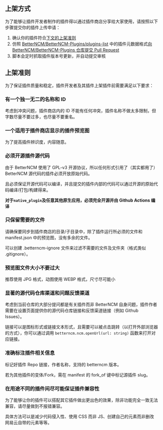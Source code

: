 ## 上架方式

为了能够让插件开发者制作的插件得以通过插件商店分享给大家使用，请按照以下步骤提交你的插件上传申请：

1. 确认你的插件符合[下文的上架准则](#上架准则)
2. 仿照 [BetterNCM/BetterNCM-Plugins/plugins-list](https://github.com/BetterNCM/BetterNCM-Plugins/tree/master/plugins-list) 中的插件元数据格式[向 BetterNCM/BetterNCM-Plugins 仓库提交 Pull Request](https://github.com/BetterNCM/BetterNCM-Plugins/compare)
3. 脚本会定时抓取插件版本号更新，并自动提交审核

## 上架准则

为了保证插件质量和稳定，插件开发者及其插件上架插件前需要满足以下要求：

### 有一个独一无二的名称和 ID

考虑到冲突问题，插件商店内的 ID 不能有任何冲突，插件名称不做太多限制，但字数尽量不要过多，也尽量不要重名。

### 一个适用于插件商店显示的插件预览图

为了提高插件辨识度，内容随意。

### 必须开源插件源代码

由于 BetterNCM 使用了 GPL-v3 开源协议，所以任何形式引用了（其实都用了） BetterNCM 源代码的插件必须开放原始代码。

且必须保证开源代码可以编译，并且提交的插件内部的代码可以通过开源的原始代码编译/打包/构建得来。

**对于`native_plugin`及任意其他原生应用，必须完全开源并由 Github Actions 编译**

### 只保留需要的文件

请确保要同步到插件商店的目录/子目录中，除了插件运行所必须的文件和 manifest.json 中的预览图，没有多余的文件。

可以创建 .betterncm-ignore 文件来过滤不需要的文件及文件夹（格式类似 .gitignore）。

### 预览图文件大小不要过大

推荐使用 JPG 格式，动图使用 WEBP 格式，尺寸尽可能小

### 显著的源代码仓库渠道和问题反馈渠道

考虑到当前仓库的大部分提问都是有关插件而非 BetterNCM 自身问题，插件作者需要在设置页面提供你的源代码仓库链接和反馈渠道链接（例如 Github Issues）。

链接可以是图标形式或链接文本形式，且需要可以被点击跳转（以打开外部浏览器的方式），你可以通过调用 `betterncm.ncm.openUrl(url: string)` 函数来打开对应链接。

### 准确标注插件相关信息

标记好插件 Repo 链接，作者名称，支持的 betterncm 版本。

若为其他插件的变体/Fork，需在 manifest 的 fork_of 键中标记源插件 slug。

### 在用途不同的插件间尽可能保证插件兼容性

为了能够让你的插件可以搭配其它插件做出更出色的效果，除非功能完全一致无法兼容，请尽量做到不报错兼容。

具体方法可以是减少代码侵入性、使用 CSS 而非 JS、创建自己的元素而非删改网易云自带的元素等等。
